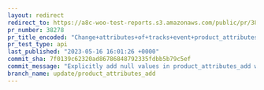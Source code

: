 ```yaml
---
layout: redirect
redirect_to: https://a8c-woo-test-reports.s3.amazonaws.com/public/pr/38278/api/index.html
pr_number: 38278
pr_title_encoded: "Change+attributes+of+tracks+event+product_attributes_add"
pr_test_type: api
last_published: "2023-05-16 16:01:26 +0000"
commit_sha: 7f0139c62320ad86786848792335fdbb5b79c5ef
commit_message: "Explicitly add null values in product_attributes_add when the attribu…"
branch_name: update/product_attributes_add
---
```

